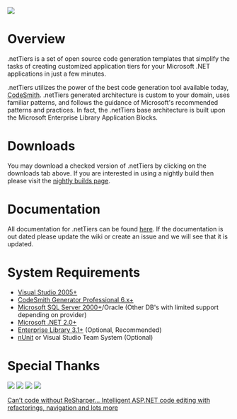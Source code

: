 [![](http://nettiers.net/GetFile.aspx?File=Summary_Logo.gif)](http://nettiers.net)

# Overview #
.netTiers is a set of open source code generation templates that simplify the tasks of creating customized application tiers for your Microsoft .NET applications in just a few minutes.

.netTiers utilizes the power of the best code generation tool available today, [CodeSmith](http://www.codesmithtools.com/). .netTiers generated architecture is custom to your domain, uses familiar patterns, and follows the guidance of Microsoft's recommended patterns and practices. In fact, the .netTiers base architecture is built upon the Microsoft Enterprise Library Application Blocks.

# Downloads #
You may download a checked version of .netTiers by clicking on the downloads tab above.  If you are interested in using a nightly build then please visit the [nightly builds page](http://nettiers.net/builds/).

# Documentation #
All documentation for .netTiers can be found [here](http://nettiers.net/DocumentationPage.ashx). If the documentation is out dated please update the wiki or create an issue and we will see that it is updated.

# System Requirements #
  * [Visual Studio 2005+](http://msdn.microsoft.com/en-us/vstudio/default.aspx)
  * [CodeSmith Generator Professional 6.x+](http://codesmithtools.com)
  * [Microsoft SQL Server 2000+](http://www.microsoft.com/SQL/default.mspx)/Oracle (Other DB's with limited support depending on provider)
  * [Microsoft .NET 2.0+](http://www.microsoft.com/NET/)
  * [Enterprise Library 3.1+](http://www.codeplex.com/entlib) (Optional, Recommended)
  * [nUnit](http://www.nunit.org) or Visual Studio Team System (Optional)

# Special Thanks #
[![](http://www.visualsvn.com/images/VisualSVN_125x37.gif)](http://www.visualsvn.com/)
[![](http://www.codesmithtools.com/images/codesmith.gif)](http://www.codesmithtools.com/)
[![](http://nettiers.net/GetFile.aspx?File=redgate.png)](http://www.red-gate.com/?utm_source=nettiers&utm_medium=website&utm_campaign=communitysupport)
[![](http://nettiers.net/GetFile.aspx?File=aquafold_logo_blue_bubbles.png)](http://www.aquafold.com)

[Can’t code without ReSharper… Intelligent ASP.NET code editing with refactorings, navigation and lots more](http://www.jetbrains.com/resharper/)
